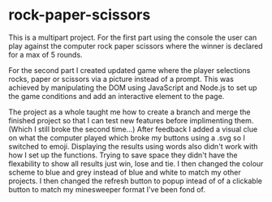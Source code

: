 # rock-paper-scissors

This is a multipart project. 
For the first part using the console the user can play against the computer rock paper scissors where the winner is declared for a max of 5 rounds.

For the second part I created updated game where the player selections rocks, paper or scissors via a picture instead of a prompt. This was achieved by manipulating the DOM using JavaScript and Node.js to set up the game conditions and add an interactive element to the page.

The project as a whole taught me how to create a branch and merge the finished project so that I can test new features before implimenting them. (Which I still broke the second time...) After feedback I added a visual clue on what the computer played which broke my buttons using a .svg so I switched to emoji. Displaying the results using words also didn't work with how I set up the functions. Trying to save space they didn't have the flexability to show all results just win, lose and tie. I then changed the colour scheme to blue and grey instead of blue and white to match my other projects. I then changed the refresh button to popup intead of of a clickable button to match my minesweeper format I've been fond of. 